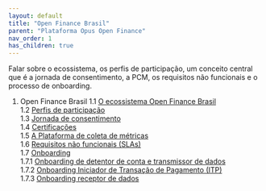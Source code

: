 ```yaml
---
layout: default
title: "Open Finance Brasil"
parent: "Plataforma Opus Open Finance"
nav_order: 1
has_children: true
---
```


Falar sobre o ecossistema, os perfis de participação, um conceito central que é a jornada de consentimento, a PCM, os requisitos não funcionais e o processo de onboarding.

1. Open Finance Brasil
  1.1 [O ecossistema Open Finance Brasil][O Ecossistema Open Finance Brasil]  
  1.2 [Perfis de participação][Perfis de participação]  
  1.3 [Jornada de consentimento][Jornada de Consentimento]  
  1.4 [Certificações][Certificações]  
  1.5 [A Plataforma de coleta de métricas][Plataforma de Coleta de Métricas]  
  1.6 [Requisitos não funcionais (SLAs)][Requisitos Não Funcionais]  
  1.7 [Onboarding][Onboarding]  
    1.7.1 [Onboarding de detentor de conta e transmissor de dados][Onboarding Detentor e Transmissor]  
    1.7.2 [Onboarding Iniciador de Transação de Pagamento (ITP)][Onboarding ITP]  
    1.7.3 [Onboarding receptor de dados][Onboarding Receptor]  

[O ecossistema Open Finance Brasil]: ./Ecossistema/OFB-Ecossistema.html
[Perfis de participação]: ./PerfisOFB/OFB-Perfis.html
[Jornada de consentimento]: ./JornadaConsentimento/OFB-JornadaConsentimento.html
[Certificações]: ./OFB-Certificações.html
[Plataforma de Coleta de Métricas]: ./Open-Finance-Brasil/PCM/OFB-PCM.html
[Requisitos não funcionais]: ./OFB-RequisitosNF.html
[Onboarding]: ./Onboarding/Onboarding.html
[Onboarding Detentor e Transmissor]: ./Onboarding/Onboarding-detent-transm.html
[Onboarding ITP]: ./Onboarding/OnboardingITP.html
[Onboarding Receptor]: ./Onboarding/OnboardingRecept.html

